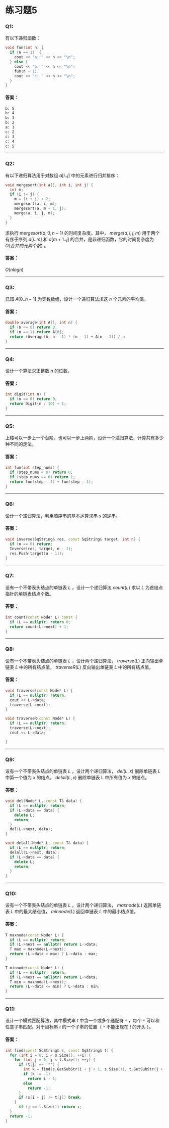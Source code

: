 # 练习题5

### Q1:
有以下递归函数：
```cpp
void fun(int n) {
  if (n == 1)  {
    cout << "a: " << n << "\n";
  } else {
    cout << "b: " << n << "\n";
    fun(n - 1);
    cout << "c: " << n << "\n";
  }
}
```

#### 答案：
```sh
b: 5
b: 4
b: 3
b: 2
a: 1
c: 2
c: 3
c: 4
c: 5
```

---

### Q2:
有以下递归算法用于对数组 $a[i..j]$ 中的元素进行归并排序：
```cpp
void mergesort(int a[], int i, int j) {
  int m;
  if (i != j) {
    m = (i + j) / 2;
    mergesort(a, i, m);
    mergesort(a, m + 1, j);
    merge(a, i, j, m);
  }
}
```
求执行 $mergesort(a, 0, n - 1)$ 的时间复杂度。其中， $merge(a, i, j, m)$ 用于两个有序子序列 $a[i..m]$ 和 $a[m + 1..j]$ 的合并，是非递归函数，它的时间复杂度为 $O(合并的元素个数)$ 。

#### 答案：
$O(nlogn)$

---

### Q3:
已知 $A[0..n-1]$ 为实数数组，设计一个递归算法求这 $n$ 个元素的平均值。


#### 答案：
```cpp
double average(int A[], int n) {
  if (n <= 0) return 0;
  if (n == 1) return A[0];
  return (Average(A, n - 1) * (n - 1) + A[n - 1]) / n
}
```

---

### Q4:
设计一个算法求正整数 $n$ 的位数。

#### 答案：
```cpp
int digit(int n) {
  if (n == 0) return 0;
  return Digit(n / 10) + 1;
}
```

---

### Q5:
上楼可以一步上一个台阶，也可以一步上两阶，设计一个递归算法，计算共有多少种不同的走法。

#### 答案：
```cpp
int fun(int step_nums) {
  if (step_nums < 0) return 0;
  if (step_nums == 0) return 1;
  return fun(step - 2) + fun(step - 1);
}
```

---

### Q6:
设计一个递归算法，利用顺序串的基本运算求串 $s$ 的逆串。

#### 答案：
```cpp
void inverse(SqString& res, const SqString& target, int n) {
  if (n == 0) return;
  Inverse(res, target, n - 1);
  res.Push(target[n - 1]);
}
```

---

### Q7:
设有一个不带表头结点的单链表 $L$ ，设计一个递归算法 $count(L)$ 求以 $L$ 为首结点指针的单链表结点个数。

#### 答案：
```cpp
int count(const Node* L) const {
  if (L == nullptr) return 0;
  return count(L->next) + 1;
}
```

---

### Q8:
设有一个不带表头结点的单链表 $L$ ，设计两个递归算法， $traverse(L)$ 正向输出单链表 $L$ 中的所有结点值， $traverseR(L)$ 反向输出单链表 $L$ 中的所有结点值。


#### 答案：
```cpp
void traverse(const Node* L) {
  if (L == nullptr) return;
  cout << L->data;
  traverse(L->next);
}

void traverseR(const Node* L) {
  if (L == nullptr) return;
  traverse(L->next);
  cout << L->data;

}
```

---

### Q9:
设有一个不带表头结点的单链表 $L$ ，设计两个递归算法， $del(L, x)$ 删除单链表 $L$ 中第一个值为 $x$ 的结点， $delall(L, x)$ 删除单链表 L 中所有值为 $x$ 的结点。

#### 答案：
```cpp
void del(Node* L, const T& data) {
  if (L == nullptr) return;
  if (L->data == data) {
    delete L;
    return;
  }
  del(L->next, data);
}

void delall(Node* L, const T& data) {
  if (L == nullptr) return;
  delall(L->next, data);
  if (L->data == data) {
    delete L;
    return;
  }
}
```

---

### Q10:
设有一个不带表头结点的单链表 $L$ ，设计两个递归算法， $maxnode(L)$ 返回单链表 $L$ 中的最大结点值， $minnode(L)$ 返回单链表 $L$ 中的最小结点值。

#### 答案：
```cpp
T maxnode(const Node* L) {
  if (L == nullptr) return;
  if (L->next == nullptr) return L->data;
  T max = maxnode(L->next);
  return (L->data > max) ? L->data : max;
}

T minnode(const Node* L) {
  if (L == nullptr) return;
  if (L->next == nullptr) return L->data;
  T min = maxnode(L->next);
  return (L->data <= min) ? L->data : min;
}
```

---

### Q11:
设计一个模式匹配算法，其中模式串 $t$ 中含一个或多个通配符 `*` ，每个 `*` 可以和任意子串匹配。对于目标串 $t$ 的一个子串的位置（ `*` 不能出现在 $t$ 的开头 ）。

#### 答案：
```cpp
int find(const SqString& s, const SqString& t) {
  for (int i = 0; i < s.Size(); ++i) {
    for (int j = 0; j < t.Size(); ++j) {
      if (t[j] == '*') {
        int k = find(s.GetSubStr(i + j + 1, s.Size()), t.GetSubStr(j + 1, t.Size()));
        if (k != -1)
          return i - 1;
        else
          return -1;
      }
      if (s[i + j] != t[j]) break;
    }
      if (j == t.Size()) return i;
  }
  return -1;
}
```
